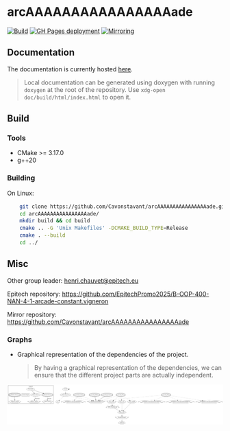 # arcAAAAAAAAAAAAAAAAade
[![Build](https://github.com/Cavonstavant/arcAAAAAAAAAAAAAAAAade/actions/workflows/cmake.yml/badge.svg)](https://github.com/Cavonstavant/arcAAAAAAAAAAAAAAAAade/actions/workflows/cmake.yml) [![GH Pages deployment](https://github.com/Cavonstavant/arcAAAAAAAAAAAAAAAAade/actions/workflows/doc_build.yml/badge.svg)](https://github.com/Cavonstavant/arcAAAAAAAAAAAAAAAAade/actions/workflows/doc_build.yml) [![Mirroring](https://github.com/Cavonstavant/arcAAAAAAAAAAAAAAAAade/actions/workflows/mirroring.yml/badge.svg)](https://github.com/Cavonstavant/arcAAAAAAAAAAAAAAAAade/actions/workflows/mirroring.yml)

## Documentation
The documentation is currently hosted [here](https://cavonstavant.github.io/arcAAAAAAAAAAAAAAAAade/index.html).
> Local documentation can be generated using doxygen with running `doxygen` at the root of the repository. Use `xdg-open doc/build/html/index.html` to open it.

## Build
### Tools
*    CMake >= 3.17.0
*    g++20
### Building
On Linux:
```bash
    git clone https://github.com/Cavonstavant/arcAAAAAAAAAAAAAAAAade.git
    cd arcAAAAAAAAAAAAAAAAade/
    mkdir build && cd build
    cmake .. -G 'Unix Makefiles' -DCMAKE_BUILD_TYPE=Release
    cmake . --build
    cd ../
```

## Misc
Other group leader: henri.chauvet@epitech.eu

Epitech repository: https://github.com/EpitechPromo2025/B-OOP-400-NAN-4-1-arcade-constant.vigneron

Mirror repository: https://github.com/Cavonstavant/arcAAAAAAAAAAAAAAAAade

### Graphs
* Graphical representation of the dependencies of the project.
    > By having a graphical representation of the dependencies, we can ensure that the different project parts are actually independent.
  > 
![DepsGraph](graph/deps.png)    